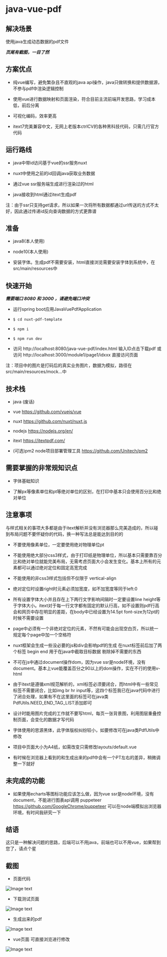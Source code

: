# java-vue-pdf

## 解决场景
使用java生成动态数据的pdf文件

***页尾有截图，一目了然***



## 方案优点
* 纯vue编写，避免繁杂且不直观的java api操作，java只做转换和提供数据源，不参与pdf中渲染逻辑控制

* 使用vue进行数据映射和页面渲染，符合目前主流前端开发思路，学习成本低，前后分离

* 可视化编码，效率更高

* itext7完美兼容中文，无网上老版本ctrlCV的各种黑科技代码，只需几行官方代码



## 运行路线
* java中带id访问基于vue的ssr服务nuxt

* nuxt中使用之前的id回调java获取业务数据

* 通过vue ssr服务端生成进行渲染过的html

* java接收到html通过itext生成pdf

注：由于ssr只支持get请求，所以如果一次将所有数据都通过url传送的方式不太好，因此通过传递id反向查询数据的方式更靠谱



## 准备
* java8(本人使用)

* node10(本人使用)

* 安装字体。生成pdf不需要安装，html直接浏览需要安装字体到系统中，在src/main/resources中


## 快速开始
***需要端口 8080 和 3000 ，请避免端口冲突***

* 运行spring boot应用JavaVuePdfApplication

* `$ cd nuxt-pdf-template`

* `$ npm i`

* `$ npm run dev`

* 访问 http://localhost:8080/java-vue-pdf/index.html 输入ID点击下载pdf 或访问 http://localhost:3000/module1/page1/idxxx 直接访问页面

注：项目中的图片是打码后的真实业务图片，数据为模拟，路径在src/main/resources/mock...中



## 技术栈
* java (废话)

* vue https://github.com/vuejs/vue

* nuxt https://github.com/nuxt/nuxt.js

* nodejs https://nodejs.org/en/

* itext https://itextpdf.com/

* (可选)pm2 node项目部署管理工具 https://github.com/Unitech/pm2



## 需要掌握的非常规知识点
* 字体基础知识

* 了解px等像素单位和pt等绝对单位的区别，在打印中基本只会使用百分比和绝对单位



## 注意事项
与样式相关的事项大多都是由于itext解析并没有浏览器那么完美造成的，所以碰到布局问题不要怀疑你的代码，换一种写法总是能达到目的的

* 不要使用像素单位，一定要使用绝对物理单位pt

* 不能使用绝大部分css3样式，由于打印纸是物理单位，所以基本只需要靠百分比和绝对单位就能完美布局，无需考虑页面大小会发生变化。基本上所有的元素都可以通过绝对定位和固定高宽完成

* 不能使用的非css3样式包括但不仅限于 vertical-align

* 绝对定位时设置right时元素必须加宽度，如不加宽度等同于left:0

* 所有设置字体大小并且存在上下两行文字影响间隔时一定要设置line height等于字体大小。itext对于每一行文字都有固定的默认行高，如不设置则pdf行高会和网页中存在明显的差距，在body中已经设置为14.5pt font-size为12pt的时候不需要设置

* page中必须有一个非绝对定位的元素，不然有可能会出现空白页，所以统一规定每个page中加一个空格符

* nuxt框架会生成一些没必要的js和div会影响pdf的生成 在nuxt标签前后加了两个标签 begin end 用于在java中截取目标数据 剔除掉不需要的东西

* 不可在js中通过document操作dom，因为vue ssr是node环境，没有document。基本上vue能覆盖百分之90以上的dom操作，实在不行的使用v-html

* 由于itext是遵循xml规范解析的，xml标签必须要闭合，而html中有一些常见标签不需要闭合，比如img br hr input等，这四个标签我已在java代码中进行了闭合处理，如果有不在这里面的标签可在java类PdfUtils.NEED_END_TAG_LIST添加即可

* 设计时能用图片完成的工作就不要写html，每页一张背景图，利用图层重叠控制页面，会变化的数据才写代码

* 字体使用的思源黑体，此字体版权纠纷较小，如要修改可在java类PdfUtils中修改

* 项目中页面大小为A4纸，如需改变只需修改layouts/default.vue

* 有时候在浏览器上看到的和生成出来的pdf中会有一个PT左右的差异，稍微调整一下就好


## 未完成的功能
* 如果使用echarts等图标功能应该怎么做，因为vue ssr是node环境，没有document，不能进行图表api调用
puppeteer https://github.com/GoogleChrome/puppeteer 可以在node端模拟出浏览器环境，有时间我研究一下



## 结语
这只是一种解决问题的思路，后端可以不用java，前端也可以不用vue，如果帮到您了，请点个星



## 截图
* 页面代码

![Image text](https://raw.githubusercontent.com/JannsenYang/java-vue-pdf/master/images/1.png)

* 下载测试页面

![Image text](https://raw.githubusercontent.com/JannsenYang/java-vue-pdf/master/images/2.png)

* 生成出来的pdf

![Image text](https://raw.githubusercontent.com/JannsenYang/java-vue-pdf/master/images/3.png)

* vue页面 可直接浏览进行修改

![Image text](https://raw.githubusercontent.com/JannsenYang/java-vue-pdf/master/images/4.png)

      

